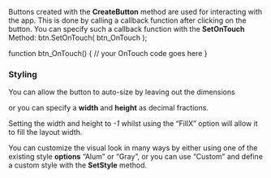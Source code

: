 Buttons created with the **CreateButton** method are used for interacting with the app. This is done by calling a callback function after clicking on the button. You can specify such a callback function with the **SetOnTouch** Method:
<js>
btn.SetOnTouch( btn\_OnTouch );

function btn\_OnTouch() {
	// your OnTouch code goes here
}
</js>

### Styling
You can allow the button to auto-size by leaving out the dimensions
<sample Default Size>

or you can specify a **width** and **height** as decimal fractions.
<sample Fixed Size>

Setting the width and height to _-1_ whilst using the “FillX” option will allow it to fill the layout width.
<sample Fill Layout Width>

You can customize the visual look in many ways by either using one of the existing style **options** “Alum” or “Gray”, or you can use “Custom” and define a custom style with the **SetStyle** method.
<sample Change Style>
